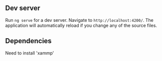## Dev server

Run `ng serve` for a dev server. Navigate to `http://localhost:4200/`. The application will automatically reload if you change any of the source files.

## Dependencies

Need to install 'xammp'